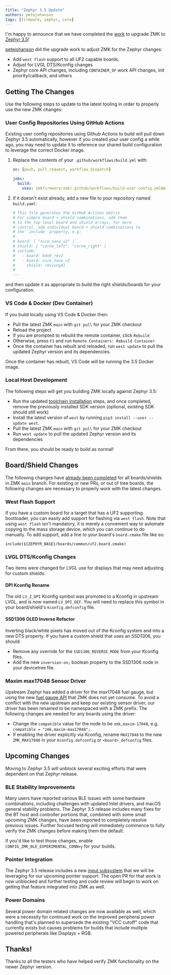 ```yaml
---
title: "Zephyr 3.5 Update"
authors: petejohanson
tags: [firmware, zephyr, core]
---
```


I'm happy to announce that we have completed the [work](https://github.com/zmkfirmware/zmk/pull/1995) to upgrade ZMK to [Zephyr 3.5](https://docs.zephyrproject.org/3.5.0/releases/release-notes-3.5.html)!

<!-- truncate -->

[petejohanson] did the upgrade work to adjust ZMK for the Zephyr changes:

- Add `west flash` support to all UF2 capable boards.
- Adjust for LVGL DTS/Kconfig changes
- Zephyr core API changes, including `CONTAINER_OF` work API changes, init priority/callback, and others

## Getting The Changes

Use the following steps to update to the latest tooling in order to properly use the new ZMK changes:

### User Config Repositories Using GitHub Actions

Existing user config repositories using Github Actions to build will pull down Zephyr 3.5 automatically, however if you created your user config a while ago, you may need to update it to reference our shared build configuration to leverage the correct Docker image.

1.  Replace the contents of your `.github/workflows/build.yml` with:

    ```yaml
    on: [push, pull_request, workflow_dispatch]

    jobs:
      build:
        uses: zmkfirmware/zmk/.github/workflows/build-user-config.yml@main
    ```

1.  If it doesn't exist already, add a new file to your repository named `build.yaml`:

    ```yaml
    # This file generates the GitHub Actions matrix
    # For simple board + shield combinations, add them
    # to the top level board and shield arrays, for more
    # control, add individual board + shield combinations to
    # the `include` property, e.g:
    #
    # board: [ "nice_nano_v2" ]
    # shield: [ "corne_left", "corne_right" ]
    # include:
    #   - board: bdn9_rev2
    #   - board: nice_nano_v2
    #     shield: reviung41
    #
    ---
    ```

and then update it as appropriate to build the right shields/boards for your configuration.

### VS Code & Docker (Dev Container)

If you build locally using VS Code & Docker then:

- Pull the latest ZMK `main` with `git pull` for your ZMK checkout
- Reload the project
- If you are prompted to rebuild the remote container, click `Rebuild`
- Otherwise, press `F1` and run `Remote Containers: Rebuild Container`
- Once the container has rebuilt and reloaded, run `west update` to pull the updated Zephyr version and its dependencies.

Once the container has rebuilt, VS Code will be running the 3.5 Docker image.

### Local Host Development

The following steps will get you building ZMK locally against Zephyr 3.5:

- Run the updated [toolchain installation](/docs/development/local-toolchain/setup) steps, and once completed, remove the previously installed SDK version (optional, existing SDK should still work)
- Install the latest version of `west` by running `pip3 install --user --update west`.
- Pull the latest ZMK `main` with `git pull` for your ZMK checkout
- Run `west update` to pull the updated Zephyr version and its dependencies

From there, you should be ready to build as normal!

## Board/Shield Changes

The following changes have [already been completed](https://github.com/zmkfirmware/zmk/pull/1995/commits) for all boards/shields in ZMK `main` branch. For existing or new PRs, or out of tree boards, the following changes are necessary to properly work with the latest changes.

### West Flash Support

If you have a custom board for a target that has a UF2 supporting bootloader, you can easily add support for
flashing via `west flash`. Note that using `west flash` isn't mandatory, it is merely a convenient way to automate copying to the mass storage device, which you can continue to do manually.
To add support, add a line to your board's `board.cmake` file like so:

```
include(${ZEPHYR_BASE}/boards/common/uf2.board.cmake)
```

### LVGL DTS/Kconfig Changes

Two items were changed for LVGL use for displays that may need adjusting for custom shields:

#### DPI Kconfig Rename

The old `LV_Z_DPI` Kconfig symbol was promoted to a Kconfig in upstream LVGL, and is now named `LV_DPI_DEF`. You
will need to replace this symbol in your board/shield's `Kconfig.defconfig` file.

#### SSD1306 OLED Inverse Refactor

Inverting black/white pixels has moved out of the Kconfig system and into a new DTS property. If you have a custom
shield that uses an SSD1306, you should:

- Remove any override for the `SSD1306_REVERSE_MODE` from your Kconfig files.
- Add the new `inversion-on;` boolean property to the SSD1306 node in your devicetree file.

### Maxim max17048 Sensor Driver

Upstream Zephyr has added a driver for the max17048 fuel gauge, but using the new [fuel gauge API](https://docs.zephyrproject.org/3.5.0/hardware/peripherals/fuel_gauge.html) that ZMK
does not yet consume. To avoid a conflict with the new upstream and keep our existing sensor driver, our driver has been renamed to be namespaced with a ZMK prefix. The following changes are needed for any boards using the driver:

- Change the `compatible` value for the node to be `zmk,maxim-17048`, e.g. `compatible = "zmk,maxim-max17048";`.
- If enabling the driver explicitly via Kconfig, rename `MAX17048` to the new `ZMK_MAX17048` in your `Kconfig.defconfig` or `<board>_defconfig` files.

## Upcoming Changes

Moving to Zephyr 3.5 will unblock several exciting efforts that were dependent on that Zephyr release.

### BLE Stability Improvements

Many users have reported various BLE issues with some hardware combinations, including challenges with updated
Intel drivers, and macOS general stability problems. The Zephyr 3.5 release includes many fixes for the BT host and controller portions that, combined with some small upcoming ZMK changes, have been reported to completely resolve previous issues. Further focused testing will immediately commence to fully verify the ZMK changes before
making them the default.

If you'd like to test those changes, enable `CONFIG_ZMK_BLE_EXPERIMENTAL_CONN=y` for your builds.

### Pointer Integration

The Zephyr 3.5 release includes a new [input subsystem](https://docs.zephyrproject.org/3.5.0/services/input/index.html) that we will be leveraging for our upcoming pointer support. The open PR for that work is now unblocked and further testing and code review will begin to work on getting that feature integrated into ZMK as well.

### Power Domains

Several power domain related changes are now available as well, which were a necessity for continued work on the improved peripheral power handling that's planned to supersede the existing "VCC cutoff" code that currently exists but causes problems for builds that include multiple powered peripherals like Displays + RGB.

## Thanks!

Thanks to all the testers who have helped verify ZMK functionality on the newer Zephyr version.

[petejohanson]: https://github.com/petejohanson
